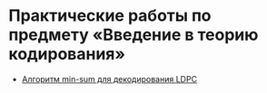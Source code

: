 # Практические работы по предмету «Введение в теорию кодирования»

* [Алгоритм min-sum для декодирования LDPC](https://github.com/llirik42/LDPC-Min-Sum)
